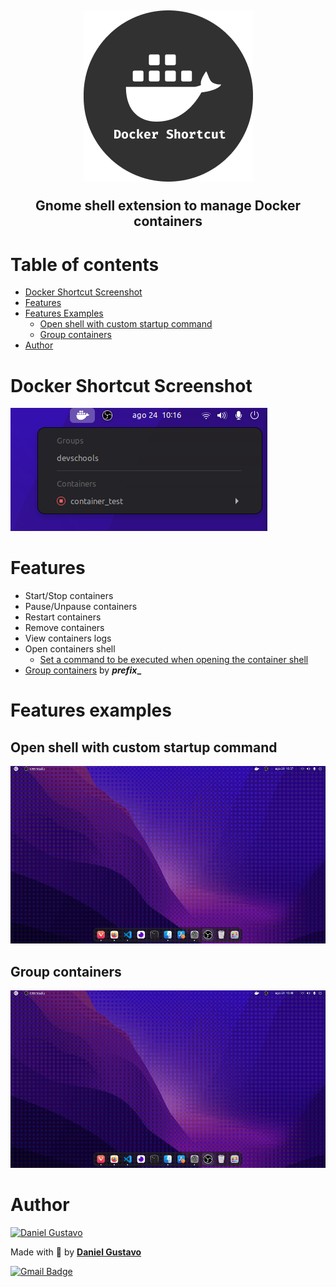 <h2 style="font-size: 1.5em;" align="center">

  ![DockerShortcutLogo](./docs/icon.png)

  Gnome shell extension to manage Docker containers

</h2>

# Table of contents

<!--ts-->

- [Docker Shortcut Screenshot](#docker-shortcut-screenshot)
- [Features](#features)
- [Features Examples](#features-examples)
  - [Open shell with custom startup command](#open-shell-with-custom-startup-command)
  - [Group containers](#group-containers)
- [Author](#author)

<!--te-->


# Docker Shortcut Screenshot

![DockerShortcutScreenshot](./docs/screenshot.png)

# Features

<!--ts-->
- Start/Stop containers
- Pause/Unpause containers
- Restart containers
- Remove containers
- View containers logs
- Open containers shell
  - [Set a command to be executed when opening the container shell](#open-shell-with-custom-startup-command)
- [Group containers](#group-containers) by **_prefix__**
<!--te-->

# Features examples

## Open shell with custom startup command

![DockerShortcutOpenShellWithCustomCommand](./docs/openShellWithCustomCommand.gif)

## Group containers

![DockerShortcutGroupContainers](./docs/groupContainers.gif)

# Author

<a href="https://github.com/DanielGustavo">
  <img width=100 alt="Daniel Gustavo" src="https://avatars0.githubusercontent.com/u/51492635?v=4">
</a>

<p>Made with 💜 by <a href="https://github.com/DanielGustavo"><b>Daniel Gustavo</b></a></p>

[![Gmail Badge](https://img.shields.io/badge/-danielgustavo5205@gmail.com-c14438?style=flat-square&logo=Gmail&logoColor=white&link=mailto:danielgustavo5205@gmail.com)](mailto:danielgustavo5205@gmail.com)
